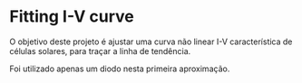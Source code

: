 # Fitting I-V curve

O objetivo deste projeto é ajustar uma curva não linear I-V característica de células solares, para traçar a linha de tendência. 

Foi utilizado apenas um diodo nesta primeira aproximação. 
